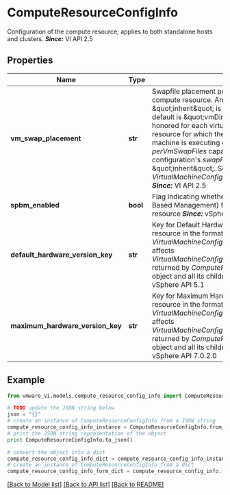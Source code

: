 # ComputeResourceConfigInfo

Configuration of the compute resource; applies to both standalone hosts and clusters.  ***Since:*** VI API 2.5 

## Properties
Name | Type | Description | Notes
------------ | ------------- | ------------- | -------------
**vm_swap_placement** | **str** | Swapfile placement policy for virtual machines within this compute resource.  Any policy except for \&quot;inherit\&quot; is a valid value for this property; the default is \&quot;vmDirectory\&quot;. This setting will be honored for each virtual machine within the compute resource for which the following is true: - The virtual machine is executing on a host that has the   *perVmSwapFiles* capability. - The virtual machine configuration&#39;s   *swapPlacement* property is set   to \&quot;inherit\&quot;.    See also *VirtualMachineConfigInfoSwapPlacementType_enum*.  ***Since:*** VI API 2.5  | 
**spbm_enabled** | **bool** | Flag indicating whether or not the SPBM(Storage Policy Based Management) feature is enabled on this compute resource  ***Since:*** vSphere API 5.0  | [optional] 
**default_hardware_version_key** | **str** | Key for Default Hardware Version used on this compute resource in the format of *VirtualMachineConfigOptionDescriptor.key*.  This field affects *VirtualMachineConfigOptionDescriptor.defaultConfigOption* returned by *ComputeResource.environmentBrowser* of this object and all its children with this field unset.  ***Since:*** vSphere API 5.1  | [optional] 
**maximum_hardware_version_key** | **str** | Key for Maximum Hardware Version used on this compute resource in the format of *VirtualMachineConfigOptionDescriptor.key*.  This field affects *VirtualMachineConfigOptionDescriptor.defaultConfigOption* returned by *ComputeResource.environmentBrowser* of this object and all its children with this field unset.  ***Since:*** vSphere API 7.0.2.0  | [optional] 

## Example

```python
from vmware_vi.models.compute_resource_config_info import ComputeResourceConfigInfo

# TODO update the JSON string below
json = "{}"
# create an instance of ComputeResourceConfigInfo from a JSON string
compute_resource_config_info_instance = ComputeResourceConfigInfo.from_json(json)
# print the JSON string representation of the object
print ComputeResourceConfigInfo.to_json()

# convert the object into a dict
compute_resource_config_info_dict = compute_resource_config_info_instance.to_dict()
# create an instance of ComputeResourceConfigInfo from a dict
compute_resource_config_info_form_dict = compute_resource_config_info.from_dict(compute_resource_config_info_dict)
```
[[Back to Model list]](../README.md#documentation-for-models) [[Back to API list]](../README.md#documentation-for-api-endpoints) [[Back to README]](../README.md)


